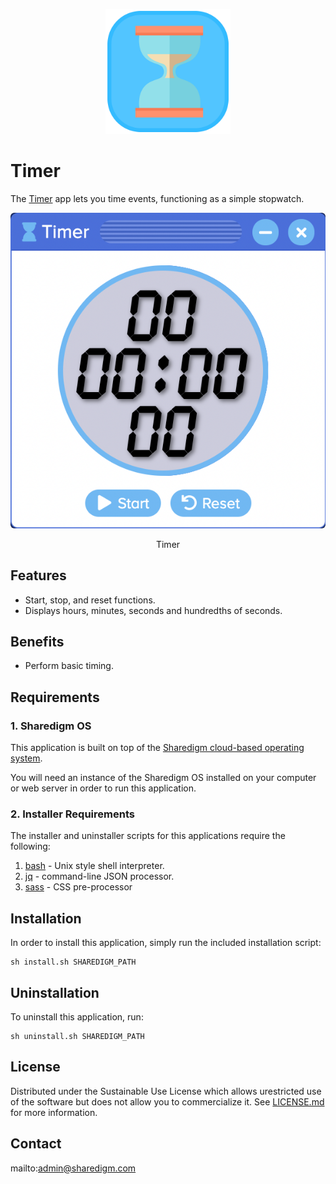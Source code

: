 <p align="center" style="text-align:center">
	<img src="images/icons/logo.svg" width="200">
</p>

# Timer

The [Timer](https://www.sharedigm.com/#apps/timer) app lets you time events, functioning as a simple stopwatch.

<p align="center" style="text-align:center">
	<img src="images/info/timer.png" width="720" style="border-radius:6px" />
	<div align="center">Timer</div>
</p>

## Features

- Start, stop, and reset functions.
- Displays hours, minutes, seconds and hundredths of seconds.

## Benefits

- Perform basic timing.

## Requirements

### 1. Sharedigm OS

This application is built on top of the [Sharedigm cloud-based operating system](https://github.com/Sharedigm/SharedigmOS).

You will need an instance of the Sharedigm OS installed on your computer or web server in order to run this application.

### 2. Installer Requirements

The installer and uninstaller scripts for this applications require the following:

1. [bash](https://en.wikipedia.org/wiki/Bash_(Unix_shell)) - Unix style shell interpreter. 
2. [jq](https://jqlang.github.io/jq/) - command-line JSON processor. 
2. [sass](https://sass-lang.com) - CSS pre-processor

## Installation

In order to install this application, simply run the included installation script:

```
sh install.sh SHAREDIGM_PATH
```

## Uninstallation

To uninstall this application, run:

```
sh uninstall.sh SHAREDIGM_PATH
```

<!-- LICENSE -->
## License

Distributed under the Sustainable Use License which allows urestricted use of the software but does not allow you to commercialize it. See [LICENSE.md](LICENSE.md) for more information.

<!-- CONTACT -->
## Contact

mailto:admin@sharedigm.com